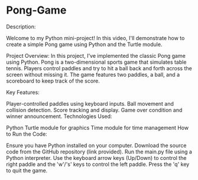 # Pong-Game

Description:

Welcome to my Python mini-project! In this video, I'll demonstrate how to create a simple Pong game using Python and the Turtle module.

Project Overview:
In this project, I've implemented the classic Pong game using Python. Pong is a two-dimensional sports game that simulates table tennis. Players control paddles and try to hit a ball back and forth across the screen without missing it. The game features two paddles, a ball, and a scoreboard to keep track of the score.

Key Features:

Player-controlled paddles using keyboard inputs.
Ball movement and collision detection.
Score tracking and display.
Game over condition and winner announcement.
Technologies Used:

Python
Turtle module for graphics
Time module for time management
How to Run the Code:

Ensure you have Python installed on your computer.
Download the source code from the GitHub repository (link provided).
Run the main.py file using a Python interpreter.
Use the keyboard arrow keys (Up/Down) to control the right paddle and the 'w'/'s' keys to control the left paddle.
Press the 'q' key to quit the game.
